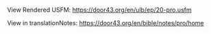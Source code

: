 View Rendered USFM: https://door43.org/en/ulb/ep/20-pro.usfm

View in translationNotes: https://door43.org/en/bible/notes/pro/home
